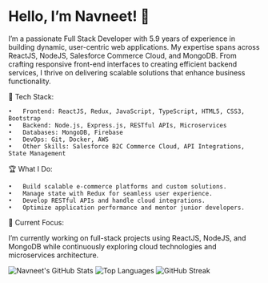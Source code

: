 # Hello, I’m Navneet! 👋

I’m a passionate Full Stack Developer with 5.9 years of experience in building dynamic, user-centric web applications. My expertise spans across ReactJS, NodeJS, Salesforce Commerce Cloud, and MongoDB. From crafting responsive front-end interfaces to creating efficient backend services, I thrive on delivering scalable solutions that enhance business functionality.

🔧 Tech Stack:

	•	Frontend: ReactJS, Redux, JavaScript, TypeScript, HTML5, CSS3, Bootstrap
	•	Backend: Node.js, Express.js, RESTful APIs, Microservices
	•	Databases: MongoDB, Firebase
	•	DevOps: Git, Docker, AWS
	•	Other Skills: Salesforce B2C Commerce Cloud, API Integrations, State Management

🏆 What I Do:

	•	Build scalable e-commerce platforms and custom solutions.
	•	Manage state with Redux for seamless user experience.
	•	Develop RESTful APIs and handle cloud integrations.
	•	Optimize application performance and mentor junior developers.

🚀 Current Focus:

I’m currently working on full-stack projects using ReactJS, NodeJS, and MongoDB while continuously exploring cloud technologies and microservices architecture.

![Navneet's GitHub Stats](https://github-readme-stats.vercel.app/api?username=navneetkr999&show_icons=true&theme=radical)
![Top Languages](https://github-readme-stats.vercel.app/api/top-langs/?username=navneetkr999&layout=compact&theme=radical)
![GitHub Streak](https://github-readme-streak-stats.herokuapp.com/?user=navneetkr999&theme=dark)
